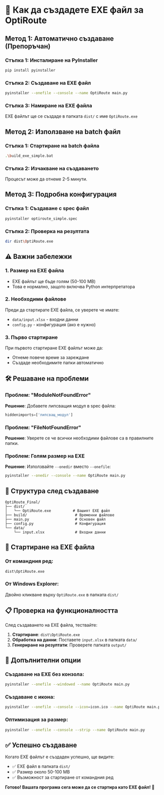 # 🚀 Как да създадете EXE файл за OptiRoute

## Метод 1: Автоматично създаване (Препоръчан)

### Стъпка 1: Инсталиране на PyInstaller
```bash
pip install pyinstaller
```

### Стъпка 2: Създаване на EXE файл
```bash
pyinstaller --onefile --console --name OptiRoute main.py
```

### Стъпка 3: Намиране на EXE файла
EXE файлът ще се създаде в папката `dist/` с име `OptiRoute.exe`

## Метод 2: Използване на batch файл

### Стъпка 1: Стартиране на batch файла
```bash
.\build_exe_simple.bat
```

### Стъпка 2: Изчакване на създаването
Процесът може да отнеме 2-5 минути.

## Метод 3: Подробна конфигурация

### Стъпка 1: Създаване с spec файл
```bash
pyinstaller optiroute_simple.spec
```

### Стъпка 2: Проверка на резултата
```bash
dir dist\OptiRoute.exe
```

## ⚠️ Важни забележки

### 1. Размер на EXE файла
- EXE файлът ще бъде голям (50-100 MB)
- Това е нормално, защото включва Python интерпретатора

### 2. Необходими файлове
Преди да стартирате EXE файла, се уверете че имате:
- `data/input.xlsx` - входни данни
- `config.py` - конфигурация (ако е нужно)

### 3. Първо стартиране
При първото стартиране EXE файлът може да:
- Отнеме повече време за зареждане
- Създаде необходимите папки автоматично

## 🛠️ Решаване на проблеми

### Проблем: "ModuleNotFoundError"
**Решение**: Добавете липсващия модул в spec файла:
```python
hiddenimports=['липсващ_модул']
```

### Проблем: "FileNotFoundError"
**Решение**: Уверете се че всички необходими файлове са в правилните папки.

### Проблем: Голям размер на EXE
**Решение**: Използвайте `--onedir` вместо `--onefile`:
```bash
pyinstaller --onedir --console --name OptiRoute main.py
```

## 📁 Структура след създаване

```
OptiRoute_Final/
├── dist/
│   └── OptiRoute.exe          # Вашият EXE файл
├── build/                      # Временни файлове
├── main.py                     # Основен файл
├── config.py                   # Конфигурация
└── data/
    └── input.xlsx              # Входни данни
```

## 🚀 Стартиране на EXE файла

### От командния ред:
```bash
dist\OptiRoute.exe
```

### От Windows Explorer:
Двойно кликване върху `OptiRoute.exe` в папката `dist/`

## 📋 Проверка на функционалността

След създаването на EXE файла, тествайте:

1. **Стартиране**: `dist\OptiRoute.exe`
2. **Обработка на данни**: Поставете `input.xlsx` в папката `data/`
3. **Генериране на резултати**: Проверете папката `output/`

## 🔧 Допълнителни опции

### Създаване на EXE без конзола:
```bash
pyinstaller --onefile --windowed --name OptiRoute main.py
```

### Създаване с икона:
```bash
pyinstaller --onefile --console --icon=icon.ico --name OptiRoute main.py
```

### Оптимизация за размер:
```bash
pyinstaller --onefile --console --strip --name OptiRoute main.py
```

## ✅ Успешно създаване

Когато EXE файлът е създаден успешно, ще видите:
- ✅ EXE файл в папката `dist/`
- ✅ Размер около 50-100 MB
- ✅ Възможност за стартиране от командния ред

**Готово! Вашата програма сега може да се стартира като EXE файл! 🎉** 